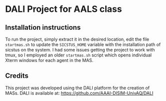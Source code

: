 # DALI Project for AALS class
## Installation instructions
To run the project, simply extract it in the desired location, edit the file `startmas.sh` to update the `SICSTUS_HOME` variable with the installation path of sicstus on the system.
I had some issues getting the project to work with tmux, so I employed an older `startmas.sh` script which opens individual Xterm windows for each agent in the MAS.

## Credits
This project was developed using the DALI platform for the creation of MASs.
DALI is available at: https://github.com/AAAI-DISIM-UnivAQ/DALI